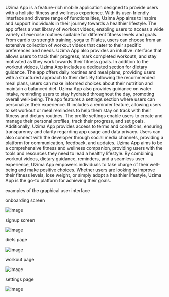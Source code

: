 Uzima App is a feature-rich mobile application designed to provide users with a holistic fitness and wellness experience. With its user-friendly interface and diverse range of functionalities, Uzima App aims to inspire and support individuals in their journey towards a healthier lifestyle.
The app offers a vast library of workout videos, enabling users to access a wide variety of exercise routines suitable for different fitness levels and goals. From cardio to strength training, yoga to Pilates, users can choose from an extensive collection of workout videos that cater to their specific preferences and needs. Uzima App also provides an intuitive interface that allows users to track their progress, mark completed workouts, and stay motivated as they work towards their fitness goals.
In addition to the workout videos, Uzima App includes a dedicated section for dietary guidance. The app offers daily routines and meal plans, providing users with a structured approach to their diet. By following the recommended meal plans, users can make informed choices about their nutrition and maintain a balanced diet. Uzima App also provides guidance on water intake, reminding users to stay hydrated throughout the day, promoting overall well-being.
The app features a settings section where users can personalize their experience. It includes a reminder feature, allowing users to set workout or meal reminders to help them stay on track with their fitness and dietary routines. The profile settings enable users to create and manage their personal profiles, track their progress, and set goals. Additionally, Uzima App provides access to terms and conditions, ensuring transparency and clarity regarding app usage and data privacy. Users can also connect with the developer through social media channels, providing a platform for communication, feedback, and updates.
Uzima App aims to be a comprehensive fitness and wellness companion, providing users with the tools and resources they need to lead a healthy lifestyle. By combining workout videos, dietary guidance, reminders, and a seamless user experience, Uzima App empowers individuals to take charge of their well-being and make positive choices. Whether users are looking to improve their fitness levels, lose weight, or simply adopt a healthier lifestyle, Uzima App is the go-to platform for achieving their goals.


examples of the graphical user interface

onboarding screen




![image](https://github.com/ithau10/uzima/assets/107179973/5b64cb8f-aa70-4da4-b6db-bda92cbf1517)



signup screen





![image](https://github.com/ithau10/uzima/assets/107179973/38acb98b-bcba-47a5-afed-cf6f3129b303)


diets page





![image](https://github.com/ithau10/uzima/assets/107179973/0f0830f9-a91a-46ec-9206-33ab98f5ae34)



workout page 





![image](https://github.com/ithau10/uzima/assets/107179973/e0898e5f-58af-4a3b-80a2-409307d69ae7)


settings page





![image](https://github.com/ithau10/uzima/assets/107179973/7d510834-4c67-46a2-afca-ea8c0b425e4d)

